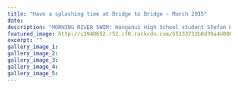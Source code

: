 ```yaml
---
title: "Have a splashing time at Bridge to Bridge - March 2015"
date: 
description: "MORNING RIVER SWIM: Wanganui High School student Stefan Hannan on the way to winning the Bridge to Bridge 3km swim in February, 2014, from the Wanganui Chronicle article 14/3/15..."
featured_image: http://c1940652.r52.cf0.rackcdn.com/55133732b8d39a4d00000213/Stefan-Hannan,BridgetoBridge.jpg
excerpt: ""
gallery_image_1: 
gallery_image_2: 
gallery_image_3: 
gallery_image_4: 
gallery_image_5: 
---
```

